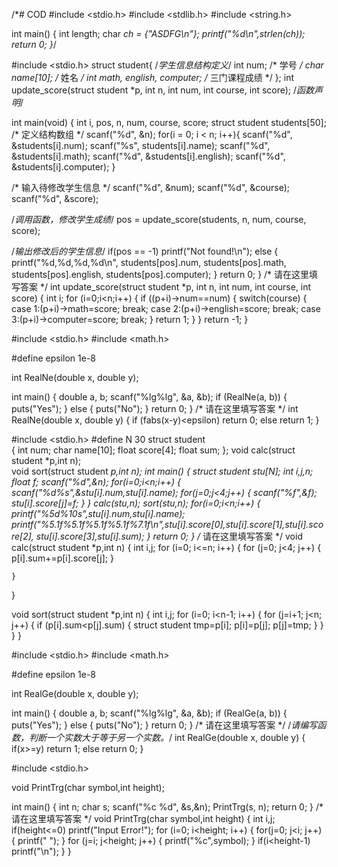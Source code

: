 /*# COD
#include <stdio.h>
#include <stdlib.h>
#include <string.h>

int main()
{
    int length;
    char *ch = {"ASDFG\n"};
    printf("%d\n",strlen(ch));
    return 0;
}*/



#include <stdio.h>
struct student{       /*学生信息结构定义*/
  int num;            /* 学号 */
  char name[10];      /* 姓名 */
  int math, english, computer;   /* 三门课程成绩 */
};
int update_score(struct student *p, int n, int num, int course, int score); /*函数声明*/

int main(void)
{
  int i, pos, n, num, course, score;
  struct student students[50];   /* 定义结构数组 */
  scanf("%d", &n);
  for(i = 0; i < n; i++){
    scanf("%d", &students[i].num);
    scanf("%s", students[i].name);
    scanf("%d", &students[i].math);
    scanf("%d", &students[i].english);
    scanf("%d", &students[i].computer);
  }

  /* 输入待修改学生信息 */
  scanf("%d", &num);
  scanf("%d", &course);
  scanf("%d", &score);

  /*调用函数，修改学生成绩*/
  pos = update_score(students, n, num, course, score);

  /*输出修改后的学生信息*/
  if(pos == -1)
    printf("Not found!\n");
  else
  {
    printf("%d,%d,%d,%d\n", students[pos].num, students[pos].math, students[pos].english, students[pos].computer);
  }
  return 0;
}
/* 请在这里填写答案 */
int update_score(struct student *p, int n, int num, int course, int score)
{
    int i;
    for (i=0;i<n;i++)
    {
        if ((p+i)->num==num)
        {
            switch(course)
            {
                case 1:(p+i)->math=score;
                break;
                case 2:(p+i)->english=score;
                break;
                case 3:(p+i)->computer=score;
                break;
            }
            return 1;
        }
    }
    return -1;
}








#include <stdio.h>
#include <math.h>

#define epsilon 1e-8

int RealNe(double x, double y);

int main()
{
    double a, b;
    scanf("%lg%lg", &a, &b);
    if (RealNe(a, b))
    {
        puts("Yes");
    }
    else
    {
        puts("No");
    }
    return 0;
}
/* 请在这里填写答案 */
int RealNe(double x, double y)
{
    if (fabs(x-y)<epsilon)
        return 0;
    else
        return 1;
}








#include <stdio.h>
#define N 30
struct student                    
{
    int num;
    char name[10];
    float score[4];
    float sum;
};
void calc(struct student *p,int n);     
void sort(struct student *p,int n);
int main()
{
    struct student stu[N];
    int i,j,n;
    float f;
    scanf("%d",&n);
    for(i=0;i<n;i++)
    {
        scanf("%d%s",&stu[i].num,stu[i].name);
        for(j=0;j<4;j++)
        { 
            scanf("%f",&f);
            stu[i].score[j]=f;
        }
    }
    calc(stu,n);
    sort(stu,n);
    for(i=0;i<n;i++)
    {
        printf("%5d%10s",stu[i].num,stu[i].name);
        printf("%5.1f%5.1f%5.1f%5.1f%7.1f\n",stu[i].score[0],stu[i].score[1],stu[i].score[2], stu[i].score[3],stu[i].sum);
    }
    return 0;
}
/* 请在这里填写答案 */
void calc(struct student *p,int n)
{
    int i,j;
    for (i=0; i<=n; i++)
    {
        for (j=0; j<4; j++)
        {
            p[i].sum+=p[i].score[j];
        }

    }
}

void sort(struct student *p,int n)
{
    int i,j;
    for (i=0; i<n-1; i++)
    {
        for (j=i+1; j<n; j++)
        {
            if (p[i].sum<p[j].sum)
            {
                struct student tmp=p[i];
                p[i]=p[j];
                p[j]=tmp;
            }
        }
    }
}


#include <stdio.h>
#include <math.h>

#define epsilon 1e-8

int RealGe(double x, double y);

int main()
{
    double a, b;
    scanf("%lg%lg", &a, &b);
    if (RealGe(a, b))
    {
        puts("Yes");
    }
    else
    {
        puts("No");
    }
    return 0;
}
/* 请在这里填写答案 */
/*请编写函数，判断一个实数大于等于另一个实数。*/
int RealGe(double x, double y)
{
    if(x>=y)
        return 1;
    else
        return 0;
}







#include <stdio.h>

void PrintTrg(char symbol,int height);

int main()
{
    int n;
    char s;
    scanf("%c %d", &s,&n);
    PrintTrg(s, n);
    return 0;
}
/* 请在这里填写答案 */
void PrintTrg(char symbol,int height)
{
    int i,j;
    if(height<=0)
        printf("Input Error!");
    for (i=0; i<height; i++)
    {
        for(j=0; j<i; j++)
        {
            printf(" ");
        }
        for (j=i; j<height; j++)
        {
            printf("%c",symbol);
        }
        if(i<height-1)
            printf("\n");
    }
}
